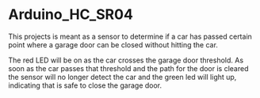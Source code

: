 # Arduino_HC_SR04

This projects is meant as a sensor to determine if a car has passed certain point where a garage door can be closed without hitting the car.

The red LED will be on as the car crosses the garage door threshold. As soon as the car passes that threshold and the path for the door is cleared the sensor will no longer detect the car and the green led will light up, indicating that is safe to close the garage door. 